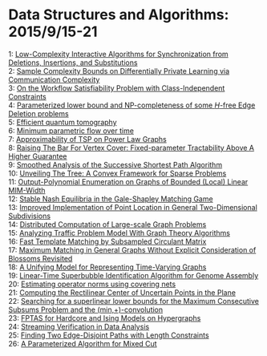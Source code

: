 # Data Structures and Algorithms: 2015/9/15-21  
1: [Low-Complexity Interactive Algorithms for Synchronization from  Deletions, Insertions, and Substitutions](https://doi.org/10.48550/arXiv.1310.2026)  
2: [Sample Complexity Bounds on Differentially Private Learning via  Communication Complexity](https://doi.org/10.48550/arXiv.1402.6278)  
3: [On the Workflow Satisfiability Problem with Class-Independent  Constraints](https://doi.org/10.48550/arXiv.1504.03561)  
4: [Parameterized lower bound and NP-completeness of some $H$-free Edge  Deletion problems](https://doi.org/10.48550/arXiv.1507.06341)  
5: [Efficient quantum tomography](https://doi.org/10.48550/arXiv.1508.01907)  
6: [Minimum parametric flow over time](https://doi.org/10.48550/arXiv.1509.03817)  
7: [Approximability of TSP on Power Law Graphs](https://doi.org/10.48550/arXiv.1509.03976)  
8: [Raising The Bar For Vertex Cover: Fixed-parameter Tractability Above A  Higher Guarantee](https://doi.org/10.48550/arXiv.1509.03990)  
9: [Smoothed Analysis of the Successive Shortest Path Algorithm](https://doi.org/10.48550/arXiv.1501.05493)  
10: [Unveiling The Tree: A Convex Framework for Sparse Problems](https://doi.org/10.48550/arXiv.1502.01220)  
11: [Output-Polynomial Enumeration on Graphs of Bounded (Local) Linear  MIM-Width](https://doi.org/10.48550/arXiv.1509.03753)  
12: [Stable Nash Equilibria in the Gale-Shapley Matching Game](https://doi.org/10.48550/arXiv.1509.04344)  
13: [Improved Implementation of Point Location in General Two-Dimensional  Subdivisions](https://doi.org/10.48550/arXiv.1205.5434)  
14: [Distributed Computation of Large-scale Graph Problems](https://doi.org/10.48550/arXiv.1311.6209)  
15: [Analyzing Traffic Problem Model With Graph Theory Algorithms](https://doi.org/10.48550/arXiv.1406.4828)  
16: [Fast Template Matching by Subsampled Circulant Matrix](https://doi.org/10.48550/arXiv.1509.04863)  
17: [Maximum Matching in General Graphs Without Explicit Consideration of  Blossoms Revisited](https://doi.org/10.48550/arXiv.1509.04927)  
18: [A Unifying Model for Representing Time-Varying Graphs](https://doi.org/10.48550/arXiv.1402.3488)  
19: [Linear-Time Superbubble Identification Algorithm for Genome Assembly](https://doi.org/10.48550/arXiv.1505.04019)  
20: [Estimating operator norms using covering nets](https://doi.org/10.48550/arXiv.1509.05065)  
21: [Computing the Rectilinear Center of Uncertain Points in the Plane](https://doi.org/10.48550/arXiv.1509.05377)  
22: [Searching for a superlinear lower bounds for the Maximum Consecutive  Subsums Problem and the (min,+)-convolution](https://doi.org/10.48550/arXiv.1509.05445)  
23: [FPTAS for Hardcore and Ising Models on Hypergraphs](https://doi.org/10.48550/arXiv.1509.05494)  
24: [Streaming Verification in Data Analysis](https://doi.org/10.48550/arXiv.1509.05514)  
25: [Finding Two Edge-Disjoint Paths with Length Constraints](https://doi.org/10.48550/arXiv.1509.05559)  
26: [A Parameterized Algorithm for Mixed Cut](https://doi.org/10.48550/arXiv.1509.05612)  